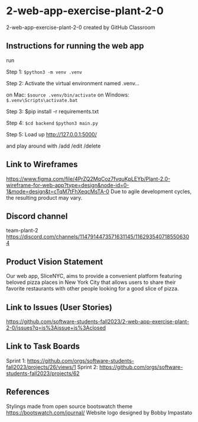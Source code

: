# 2-web-app-exercise-plant-2-0
2-web-app-exercise-plant-2-0 created by GitHub Classroom

## Instructions for running the web app
run

Step 1:
`$python3 -m venv .venv`

Step 2:
Activate the virtual environment named .venv…

on Mac:
`$source .venv/bin/activate`
on Windows:
`$.venv\Scripts\activate.bat`

Step 3:
$pip install -r requirements.txt

Step 4:
`$cd backend`
`$python3 main.py`

Step 5:
Load up 
http://127.0.0.1:5000/

and play around with 
/add
/edit
/delete

## Link to Wireframes
https://www.figma.com/file/4PrZQ2MqCoz7fvquKpLEYb/Plant-2.0-wireframe-for-web-app?type=design&node-id=0-1&mode=design&t=cTqM7tFhXeqcMsTA-0
Due to agile development cycles, the resulting product may vary.

## Discord channel
team-plant-2
https://discord.com/channels/1147914473571631145/1162935407185506304

## Product Vision Statement
Our web app, SliceNYC, aims to provide a convenient platform featuring beloved pizza places in New York City that allows users to share their favorite restaurants with other people looking for a good slice of pizza. 

## Link to Issues (User Stories)
https://github.com/software-students-fall2023/2-web-app-exercise-plant-2-0/issues?q=is%3Aissue+is%3Aclosed

## Link to Task Boards
Sprint 1: https://github.com/orgs/software-students-fall2023/projects/26/views/1
Sprint 2: https://github.com/orgs/software-students-fall2023/projects/62

## References
Stylings made from open source bootswatch theme https://bootswatch.com/journal/
Website logo designed by Bobby Impastato